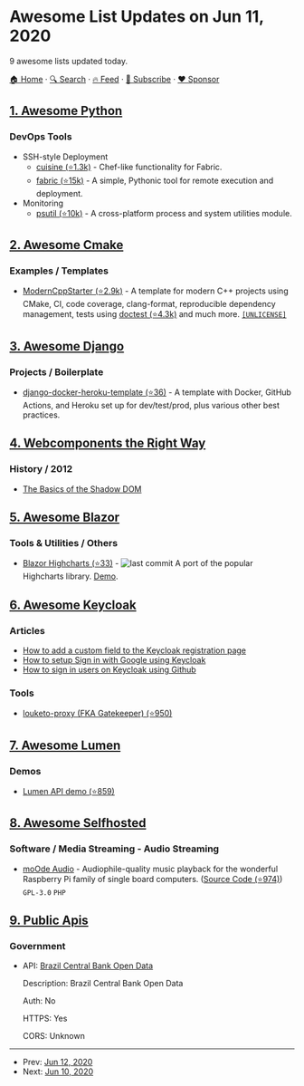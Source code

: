 # Awesome List Updates on Jun 11, 2020

9 awesome lists updated today.

[🏠 Home](/README.md) · [🔍 Search](https://www.trackawesomelist.com/search/) · [🔥 Feed](https://www.trackawesomelist.com/rss.xml) · [📮 Subscribe](https://trackawesomelist.us17.list-manage.com/subscribe?u=d2f0117aa829c83a63ec63c2f&id=36a103854c) · [❤️  Sponsor](https://github.com/sponsors/theowenyoung)



## [1. Awesome Python](/content/vinta/awesome-python/README.md)

### DevOps Tools

*   SSH-style Deployment
    *   [cuisine (⭐1.3k)](https://github.com/sebastien/cuisine) - Chef-like functionality for Fabric.
    *   [fabric (⭐15k)](https://github.com/fabric/fabric) - A simple, Pythonic tool for remote execution and deployment.
*   Monitoring
    *   [psutil (⭐10k)](https://github.com/giampaolo/psutil) - A cross-platform process and system utilities module.

## [2. Awesome Cmake](/content/onqtam/awesome-cmake/README.md)

### Examples / Templates

*   [ModernCppStarter (⭐2.9k)](https://github.com/TheLartians/ModernCppStarter) - A template for modern C++ projects using CMake, CI, code coverage, clang-format, reproducible dependency management, tests using [doctest (⭐4.3k)](https://github.com/onqtam/doctest) and much more. [`[UNLICENSE]`](https://unlicense.org/)

## [3. Awesome Django](/content/wsvincent/awesome-django/README.md)

### Projects / Boilerplate

*   [django-docker-heroku-template (⭐36)](https://github.com/bfirsh/django-docker-heroku-template) - A template with Docker, GitHub Actions, and Heroku set up for dev/test/prod, plus various other best practices.

## [4. Webcomponents the Right Way](/content/mateusortiz/webcomponents-the-right-way/README.md)

### History / 2012

*   [The Basics of the Shadow DOM](https://www.sitepoint.com/the-basics-of-the-shadow-dom/)

## [5. Awesome Blazor](/content/AdrienTorris/awesome-blazor/README.md)

### Tools & Utilities / Others

*   [Blazor Highcharts (⭐33)](https://github.com/Allegiance-Consulting/blazor-highcharts) - ![last commit](https://img.shields.io/github/last-commit/Allegiance-Consulting/blazor-highcharts?style=flat-square\&cacheSeconds=86400) A port of the popular Highcharts library. [Demo](https://allegiance-consulting.github.io/blazor-highcharts/).

## [6. Awesome Keycloak](/content/thomasdarimont/awesome-keycloak/README.md)

### Articles

*   [How to add a custom field to the Keycloak registration page](https://keycloakthemes.com/blog/how-to-add-custom-field-keycloak-registration-page)
*   [How to setup Sign in with Google using Keycloak](https://keycloakthemes.com/blog/how-to-setup-sign-in-with-google-using-keycloak)
*   [How to sign in users on Keycloak using Github](https://keycloakthemes.com/blog/how-to-sign-in-users-on-keycloak-using-github)

### Tools

*   [louketo-proxy (FKA Gatekeeper) (⭐950)](https://github.com/louketo/louketo-proxy)

## [7. Awesome Lumen](/content/unicodeveloper/awesome-lumen/README.md)

### Demos

*   [Lumen API demo (⭐859)](https://github.com/liyu001989/lumen-api-demo)

## [8. Awesome Selfhosted](/content/awesome-selfhosted/awesome-selfhosted/README.md)

### Software / Media Streaming - Audio Streaming

*   [moOde Audio](https://moodeaudio.org/) - Audiophile-quality music playback for the wonderful Raspberry Pi family of single board computers. ([Source Code (⭐974)](https://github.com/moode-player/moode)) `GPL-3.0` `PHP`

## [9. Public Apis](/content/public-apis/public-apis/README.md)

### Government

- API: [Brazil Central Bank Open Data](https://dadosabertos.bcb.gov.br/)

  Description: Brazil Central Bank Open Data

  Auth: No

  HTTPS: Yes

  CORS: Unknown



---

- Prev: [Jun 12, 2020](/content/2020/06/12/README.md)
- Next: [Jun 10, 2020](/content/2020/06/10/README.md)